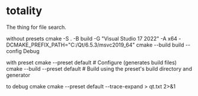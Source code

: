 # totality
The thing for file search.

without presets
cmake -S . -B build -G "Visual Studio 17 2022" -A x64 -DCMAKE_PREFIX_PATH="C:/Qt/6.5.3/msvc2019_64" 
cmake --build build --config Debug

with preset
cmake --preset default         # Configure (generates build files)
cmake --build --preset default # Build using the preset's build directory and generator

to debug cmake
    cmake --preset default --trace-expand > qt.txt 2>&1
